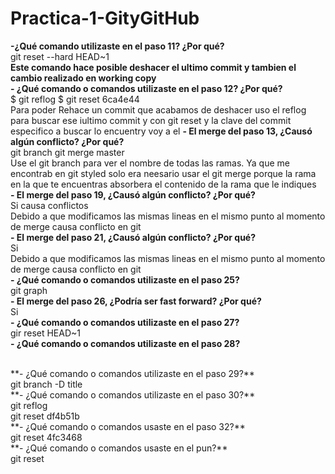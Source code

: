 # Practica-1-GityGitHub

**-¿Qué comando utilizaste en el paso 11? ¿Por qué?**
<br/>
git reset --hard HEAD~1
<br/>
**Este comando hace posible deshacer el ultimo commit y tambien el cambio realizado en working copy**
<br/>
**- ¿Qué comando o comandos utilizaste en el paso 12? ¿Por qué?**
<br/>
$ git reflog
$ git reset 6ca4e44
<br/>
Para poder Rehace un commit que acabamos de deshacer uso el reflog para buscar ese iultimo commit y con git reset y la clave del commit especifico a buscar lo encuentry voy a el
**- El merge del paso 13, ¿Causó algún conflicto? ¿Por qué?**
<br/>
git branch
git merge master
<br/>
Use el git branch para ver el nombre de todas las ramas. Ya que me encontrab en git styled solo era neesario usar el git merge porque la rama en la que te encuentras absorbera el contenido de la rama que le indiques
<br/>
**- El merge del paso 19, ¿Causó algún conflicto? ¿Por qué?**
<br/>
Si causa conflictos
<br/>
Debido a que modificamos las mismas lineas en el mismo punto al momento de merge causa conflicto en git
<br/>
**- El merge del paso 21, ¿Causó algún conflicto? ¿Por qué?**
<br/>
Si
<br/>
Debido a que modificamos las mismas lineas en el mismo punto al momento de merge causa conflicto en git
<br/>
**- ¿Qué comando o comandos utilizaste en el paso 25?**
<br/>
git graph
<br/>
**- El merge del paso 26, ¿Podría ser fast forward? ¿Por qué?**
<br/>
Si
<br/>
**- ¿Qué comando o comandos utilizaste en el paso 27?**
<br/>
gir reset HEAD~1
<br/>
**- ¿Qué comando o comandos utilizaste en el paso 28?**
<br/>

<br/>
**- ¿Qué comando o comandos utilizaste en el paso 29?**
<br/>
git branch -D title
<br/>
**- ¿Qué comando o comandos utilizaste en el paso 30?**
<br/>
git reflog
<br/>
git reset df4b51b
<br/>
**- ¿Qué comando o comandos usaste en el paso 32?**
<br/>
git reset 4fc3468
<br/>
**- ¿Qué comando o comandos usaste en el pun?**
<br/>
git reset <clave>
<br/>
